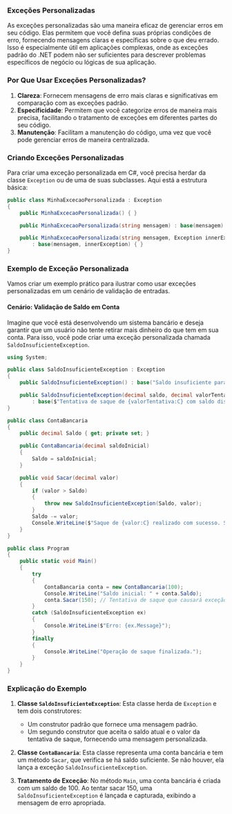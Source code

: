 ### Exceções Personalizadas

As exceções personalizadas são uma maneira eficaz de gerenciar erros em seu código. Elas permitem que você defina suas próprias condições de erro, fornecendo mensagens claras e específicas sobre o que deu errado. Isso é especialmente útil em aplicações complexas, onde as exceções padrão do .NET podem não ser suficientes para descrever problemas específicos de negócio ou lógicas de sua aplicação.

### Por Que Usar Exceções Personalizadas?

1. **Clareza**: Fornecem mensagens de erro mais claras e significativas em comparação com as exceções padrão.
2. **Especificidade**: Permitem que você categorize erros de maneira mais precisa, facilitando o tratamento de exceções em diferentes partes do seu código.
3. **Manutenção**: Facilitam a manutenção do código, uma vez que você pode gerenciar erros de maneira centralizada.

### Criando Exceções Personalizadas

Para criar uma exceção personalizada em C#, você precisa herdar da classe `Exception` ou de uma de suas subclasses. Aqui está a estrutura básica:

```csharp
public class MinhaExcecaoPersonalizada : Exception
{
    public MinhaExcecaoPersonalizada() { }

    public MinhaExcecaoPersonalizada(string mensagem) : base(mensagem) { }

    public MinhaExcecaoPersonalizada(string mensagem, Exception innerException)
        : base(mensagem, innerException) { }
}
```

### Exemplo de Exceção Personalizada

Vamos criar um exemplo prático para ilustrar como usar exceções personalizadas em um cenário de validação de entradas.

#### Cenário: Validação de Saldo em Conta

Imagine que você está desenvolvendo um sistema bancário e deseja garantir que um usuário não tente retirar mais dinheiro do que tem em sua conta. Para isso, você pode criar uma exceção personalizada chamada `SaldoInsuficienteException`.

```csharp
using System;

public class SaldoInsuficienteException : Exception
{
    public SaldoInsuficienteException() : base("Saldo insuficiente para realizar esta operação.") { }

    public SaldoInsuficienteException(decimal saldo, decimal valorTentativa)
        : base($"Tentativa de saque de {valorTentativa:C} com saldo disponível de {saldo:C}.") { }
}

public class ContaBancaria
{
    public decimal Saldo { get; private set; }

    public ContaBancaria(decimal saldoInicial)
    {
        Saldo = saldoInicial;
    }

    public void Sacar(decimal valor)
    {
        if (valor > Saldo)
        {
            throw new SaldoInsuficienteException(Saldo, valor);
        }
        Saldo -= valor;
        Console.WriteLine($"Saque de {valor:C} realizado com sucesso. Saldo atual: {Saldo:C}");
    }
}

public class Program
{
    public static void Main()
    {
        try
        {
            ContaBancaria conta = new ContaBancaria(100);
            Console.WriteLine("Saldo inicial: " + conta.Saldo);
            conta.Sacar(150); // Tentativa de saque que causará exceção
        }
        catch (SaldoInsuficienteException ex)
        {
            Console.WriteLine($"Erro: {ex.Message}");
        }
        finally
        {
            Console.WriteLine("Operação de saque finalizada.");
        }
    }
}
```

### Explicação do Exemplo

1. **Classe `SaldoInsuficienteException`**: Esta classe herda de `Exception` e tem dois construtores:
   - Um construtor padrão que fornece uma mensagem padrão.
   - Um segundo construtor que aceita o saldo atual e o valor da tentativa de saque, fornecendo uma mensagem personalizada.

2. **Classe `ContaBancaria`**: Esta classe representa uma conta bancária e tem um método `Sacar`, que verifica se há saldo suficiente. Se não houver, ela lança a exceção `SaldoInsuficienteException`.

3. **Tratamento de Exceção**: No método `Main`, uma conta bancária é criada com um saldo de 100. Ao tentar sacar 150, uma `SaldoInsuficienteException` é lançada e capturada, exibindo a mensagem de erro apropriada.

